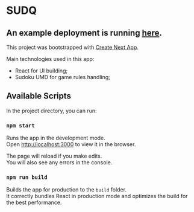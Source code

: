 # SUDQ

## An example deployment is running [here](https://cssudq.web.app/).

This project was bootstrapped with [Create Next App](https://github.com/segmentio/create-next-app).

Main technologies used in this app:

- React for UI building;
- Sudoku UMD for game rules handling;

## Available Scripts

In the project directory, you can run:

### `npm start`

Runs the app in the development mode.<br>
Open [http://localhost:3000](http://localhost:3000) to view it in the browser.

The page will reload if you make edits.<br>
You will also see any errors in the console.

### `npm run build`

Builds the app for production to the `build` folder.<br>
It correctly bundles React in production mode and optimizes the build for the best performance.